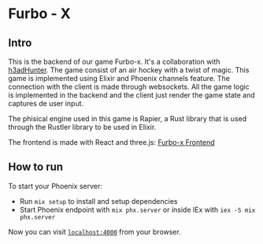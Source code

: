 # Furbo - X

## Intro
This is the backend of our game Furbo-x. It's a collaboration with [h3adHunter](https://github.com/h3adHunter). The game consist of an air hockey with a twist of magic. This game is implemented using Elixir and Phoenix channels feature. The connection with the client is made through websockets. All the game logic is implemented in the backend and the client just render the game state and captures de user input.

The phisical engine used in this game is Rapier, a Rust library that is used through the Rustler library to be used in Elixir.

The frontend is made with React and three.js: [Furbo-x Frontend](https://github.com/h3adHunter/furbo-x_fe)
## How to run
To start your Phoenix server:

  * Run `mix setup` to install and setup dependencies
  * Start Phoenix endpoint with `mix phx.server` or inside IEx with `iex -S mix phx.server`

Now you can visit [`localhost:4000`](http://localhost:4000) from your browser.

